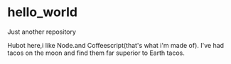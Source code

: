 # hello_world
Just another repository

Hubot here,i like Node.and Coffeescript(that's what i'm made of).
I've had tacos on the moon and find them far superior to Earth tacos. 
